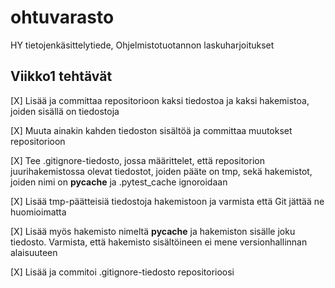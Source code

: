 # ohtuvarasto
HY tietojenkäsittelytiede, Ohjelmistotuotannon laskuharjoitukset

## Viikko1 tehtävät

[X] Lisää ja committaa repositorioon kaksi tiedostoa ja kaksi hakemistoa, joiden sisällä on tiedostoja              

[X] Muuta ainakin kahden tiedoston sisältöä ja committaa muutokset repositorioon      

[X] Tee .gitignore-tiedosto, jossa määrittelet, että repositorion juurihakemistossa olevat tiedostot, joiden pääte on tmp, sekä hakemistot, joiden nimi on __pycache__ ja .pytest_cache ignoroidaan             

[X] Lisää tmp-päätteisiä tiedostoja hakemistoon ja varmista että Git jättää ne huomioimatta      

[X] Lisää myös hakemisto nimeltä __pycache__ ja hakemiston sisälle joku tiedosto. Varmista, että hakemisto sisältöineen ei mene versionhallinnan alaisuuteen           

[X] Lisää ja commitoi .gitignore-tiedosto repositorioosi          
